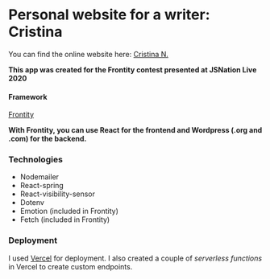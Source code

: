 # Personal website for a writer: Cristina

You can find the online website here: [Cristina N.](https://cristina-escritora.vercel.app/)

**This app was created for the Frontity contest presented at JSNation Live 2020**

#### Framework

[Frontity](https://frontity.org/)

**With Frontity, you can use React for the frontend and Wordpress (.org and .com) for the backend.**


### Technologies

* Nodemailer
* React-spring
* React-visibility-sensor
* Dotenv
* Emotion (included in Frontity)
* Fetch (included in Frontity)

### Deployment

I used [Vercel](http://vercel.com/) for deployment. I also created a couple of *serverless functions* in Vercel to create custom endpoints.

